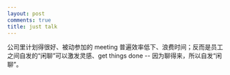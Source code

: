 ```yaml
---
layout: post
comments: true
title: just talk
---
```




公司里计划得很好、被动参加的 meeting 普遍效率低下、浪费时间；反而是员工之间自发的“闲聊”可以激发灵感、get things done -- 因为聊得来，所以自发“闲聊”。


